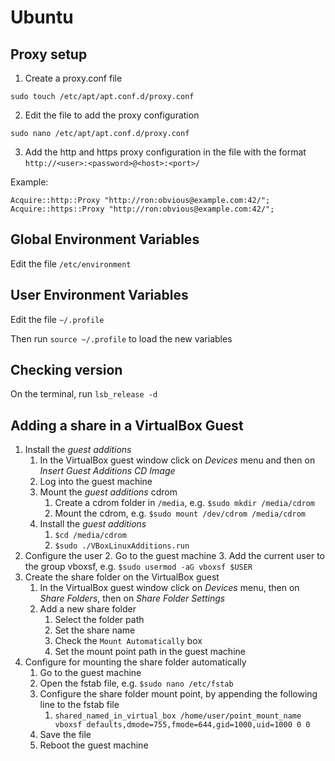 # Ubuntu

## Proxy setup
1. Create a proxy.conf file
```
sudo touch /etc/apt/apt.conf.d/proxy.conf
```

2. Edit the file to add the proxy configuration
```
sudo nano /etc/apt/apt.conf.d/proxy.conf
```

3. Add the http and https proxy configuration in the file with the format `http://<user>:<password>@<host>:<port>/`

Example:
```
Acquire::http::Proxy "http://ron:obvious@example.com:42/";
Acquire::https::Proxy "http://ron:obvious@example.com:42/";
```
## Global Environment Variables

Edit the file `/etc/environment`

## User Environment Variables

Edit the file `~/.profile`

Then run `source ~/.profile` to load the new variables

## Checking version

On the terminal, run `lsb_release -d`

## Adding a share in a VirtualBox Guest

1. Install the _guest additions_ 
    1. In the VirtualBox guest window click on _Devices_ menu and then on _Insert Guest Additions CD Image_
    2. Log into the guest machine
    3. Mount the _guest additions_ cdrom
        1. Create a cdrom folder in `/media`, e.g. `$sudo mkdir /media/cdrom`
        2. Mount the cdrom, e.g. `$sudo mount /dev/cdrom /media/cdrom`
    4. Install the _guest additions_
        1. `$cd /media/cdrom`
        2. `$sudo ./VBoxLinuxAdditions.run`
2. Configure the user
    2. Go to the guest machine
    3. Add the current user to the group vboxsf, e.g. `$sudo usermod -aG vboxsf $USER`
3. Create the share folder on the VirtualBox guest
    1. In the VirtualBox guest window click on _Devices_ menu, then on _Share Folders_, then on _Share Folder Settings_
    2. Add a new share folder
        1. Select the folder path
        2. Set the share name
        3. Check the `Mount Automatically` box
        4. Set the mount point path in the guest machine
4. Configure for mounting the share folder automatically
    1. Go to the guest machine
    2. Open the fstab file, e.g. `$sudo nano /etc/fstab`
    3. Configure the share folder mount point, by appending the following line to the fstab file
        1. `shared_named_in_virtual_box /home/user/point_mount_name vboxsf defaults,dmode=755,fmode=644,gid=1000,uid=1000 0 0`
    4. Save the file
    5. Reboot the guest machine

